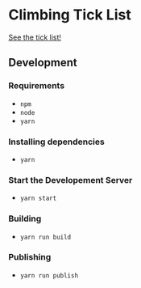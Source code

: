# Climbing Tick List

[See the tick list!](https://alexcrist.github.io/climbing-tick-list)

## Development

### Requirements

- `npm`
- `node`
- `yarn`

### Installing dependencies

- `yarn`

### Start the Developement Server

- `yarn start`

### Building

- `yarn run build`

### Publishing

- `yarn run publish`

